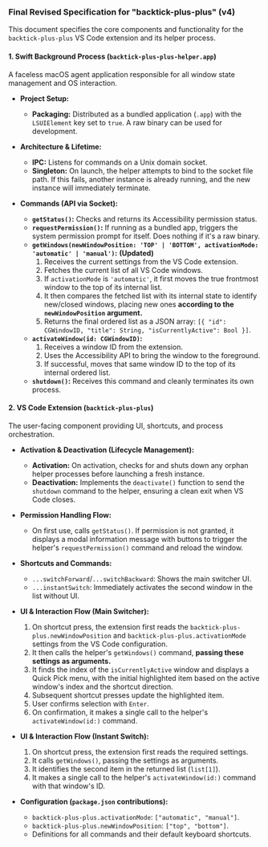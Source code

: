 
### **Final Revised Specification for "backtick-plus-plus" (v4)**

This document specifies the core components and functionality for the `backtick-plus-plus` VS Code extension and its helper process.

#### **1. Swift Background Process (`backtick-plus-plus-helper.app`)**

A faceless macOS agent application responsible for all window state management and OS interaction.

*   **Project Setup:**
    *   **Packaging:** Distributed as a bundled application (`.app`) with the `LSUIElement` key set to `true`. A raw binary can be used for development.

*   **Architecture & Lifetime:**
    *   **IPC:** Listens for commands on a Unix domain socket.
    *   **Singleton:** On launch, the helper attempts to bind to the socket file path. If this fails, another instance is already running, and the new instance will immediately terminate.

*   **Commands (API via Socket):**
    *   **`getStatus()`:** Checks and returns its Accessibility permission status.
    *   **`requestPermission()`:** If running as a bundled app, triggers the system permission prompt for itself. Does nothing if it's a raw binary.
    *   **`getWindows(newWindowPosition: 'TOP' | 'BOTTOM', activationMode: 'automatic' | 'manual')`:** **(Updated)**
        1.  Receives the current settings from the VS Code extension.
        2.  Fetches the current list of all VS Code windows.
        3.  If `activationMode` is `'automatic'`, it first moves the true frontmost window to the top of its internal list.
        4.  It then compares the fetched list with its internal state to identify new/closed windows, placing new ones **according to the `newWindowPosition` argument.**
        5.  Returns the final ordered list as a JSON array: `[{ "id": CGWindowID, "title": String, "isCurrentlyActive": Bool }]`.
    *   **`activateWindow(id: CGWindowID)`:**
        1.  Receives a window ID from the extension.
        2.  Uses the Accessibility API to bring the window to the foreground.
        3.  If successful, moves that same window ID to the top of its internal ordered list.
    *   **`shutdown()`:** Receives this command and cleanly terminates its own process.

#### **2. VS Code Extension (`backtick-plus-plus`)**

The user-facing component providing UI, shortcuts, and process orchestration.

*   **Activation & Deactivation (Lifecycle Management):**
    *   **Activation:** On activation, checks for and shuts down any orphan helper processes before launching a fresh instance.
    *   **Deactivation:** Implements the `deactivate()` function to send the `shutdown` command to the helper, ensuring a clean exit when VS Code closes.

*   **Permission Handling Flow:**
    *   On first use, calls `getStatus()`. If permission is not granted, it displays a modal information message with buttons to trigger the helper's `requestPermission()` command and reload the window.

*   **Shortcuts and Commands:**
    *   `...switchForward`/`...switchBackward`: Shows the main switcher UI.
    *   `...instantSwitch`: Immediately activates the second window in the list without UI.

*   **UI & Interaction Flow (Main Switcher):**
    1.  On shortcut press, the extension first reads the `backtick-plus-plus.newWindowPosition` and `backtick-plus-plus.activationMode` settings from the VS Code configuration.
    2.  It then calls the helper's `getWindows()` command, **passing these settings as arguments.**
    3.  It finds the index of the `isCurrentlyActive` window and displays a Quick Pick menu, with the initial highlighted item based on the active window's index and the shortcut direction.
    4.  Subsequent shortcut presses update the highlighted item.
    5.  User confirms selection with `Enter`.
    6.  On confirmation, it makes a single call to the helper's `activateWindow(id:)` command.

*   **UI & Interaction Flow (Instant Switch):**
    1.  On shortcut press, the extension first reads the required settings.
    2.  It calls `getWindows()`, passing the settings as arguments.
    3.  It identifies the second item in the returned list (`list[1]`).
    4.  It makes a single call to the helper's `activateWindow(id:)` command with that window's ID.

*   **Configuration (`package.json` contributions):**
    *   `backtick-plus-plus.activationMode`: `["automatic", "manual"]`.
    *   `backtick-plus-plus.newWindowPosition`: `["top", "bottom"]`.
    *   Definitions for all commands and their default keyboard shortcuts.
